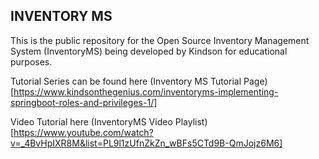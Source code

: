 ## INVENTORY MS
This is the public repository for the Open Source Inventory Management System (InventoryMS) being developed by Kindson for educational purposes.

Tutorial Series can be found here
(Inventory MS Tutorial Page)[https://www.kindsonthegenius.com/inventoryms-implementing-springboot-roles-and-privileges-1/]

Video Tutorial here 
(InventoryMS Video Playlist)[https://www.youtube.com/watch?v=_4BvHpIXR8M&list=PL9l1zUfnZkZn_wBFs5CTd9B-QmJojz6M6]